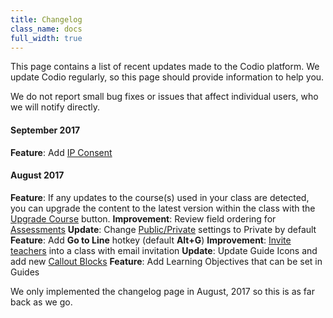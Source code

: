 ```yaml
---
title: Changelog
class_name: docs
full_width: true
---
```


This page contains a list of recent updates made to the Codio platform. We update Codio regularly, so this page should provide information to help you.

We do not report small bug fixes or issues that affect individual users, who we will notify directly.

#### September 2017
**Feature**: Add [IP Consent](/docs/dashboard/account/consent)

#### August 2017
**Feature**: If any updates to the course(s) used in your class are detected, you can upgrade the content to the latest version within the class with the [Upgrade Course](/docs/classes/unitmanagement/upgradecourse) button.
**Improvement**: Review field ordering for [Assessments](/docs/content/authoring/assessments)
**Update**: Change [Public/Private](/docs/dashboard/create/public_private) settings to Private by default
**Feature**: Add **Go to Line** hotkey (default **Alt+G**)
**Improvement**: [Invite teachers](/docs/classes/classmanagement/addteachers) into a class with email invitation
**Update**: Update Guide Icons and add new [Callout Blocks](/docs/content/authoring/page-edit/edit)
**Feature**: Add Learning Objectives that can be set in Guides
 
We only implemented the changelog page in August, 2017 so this is as far back as we go.